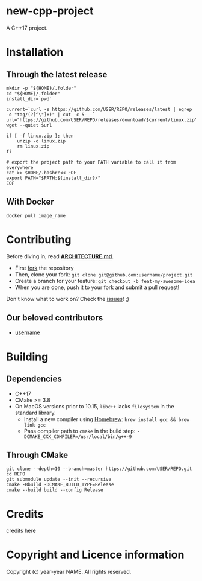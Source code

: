 # new-cpp-project

A C++17 project.

# Installation

## Through the latest release

```shell
mkdir -p "${HOME}/.folder"
cd "${HOME}/.folder"
install_dir=`pwd`

current=`curl -s https://github.com/USER/REPO/releases/latest | egrep -o "tag/(?[^\"]+)" | cut -c 5- -`
url="https://github.com/USER/REPO/releases/download/$current/linux.zip"
wget --quiet $url

if [ -f linux.zip ]; then
    unzip -o linux.zip
    rm linux.zip
fi

# export the project path to your PATH variable to call it from everywhere
cat >> $HOME/.bashrc<< EOF
export PATH="$PATH:${install_dir}/"
EOF
```

## With Docker

```shell
docker pull image_name
```

# Contributing

Before diving in, read **[ARCHITECTURE.md](ARCHITECTURE.md)**.

* First [fork](/fork) the repository
* Then, clone your fork: `git clone git@github.com:username/project.git`
* Create a branch for your feature: `git checkout -b feat-my-awesome-idea`
* When you are done, push it to your fork and submit a pull request!

Don't know what to work on? Check the [issues](/issues)! ;)

## Our beloved contributors

* [username](https://github.com/username)

# Building

## Dependencies

- C++17
- CMake >= 3.8
- On MacOS versions prior to 10.15, `libc++` lacks `filesystem` in the standard library.
    - Install a new compiler using [Homebrew](https://docs.brew.sh/): `brew install gcc && brew link gcc`
    - Pass compiler path to `cmake` in the build step: `-DCMAKE_CXX_COMPILER=/usr/local/bin/g++-9`

## Through CMake

```shell
git clone --depth=10 --branch=master https://github.com/USER/REPO.git
cd REPO
git submodule update --init --recursive
cmake -Bbuild -DCMAKE_BUILD_TYPE=Release
cmake --build build --config Release
```

# Credits

credits here

# Copyright and Licence information

Copyright (c) year-year NAME. All rights reserved.
